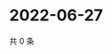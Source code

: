 # 2022-06-27

共 0 条

<!-- BEGIN WEIBO -->
<!-- 最后更新时间 Mon Jun 27 2022 13:20:10 GMT+0800 (China Standard Time) -->

<!-- END WEIBO -->
